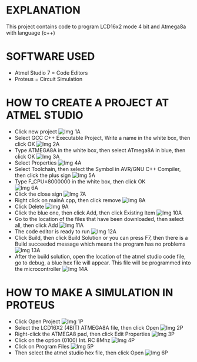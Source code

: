 # EXPLANATION
This project contains code to program LCD16x2 mode 4 bit and Atmega8a with language (c++)
# SOFTWARE USED
- Atmel Studio 7    = Code Editors
- Proteus           = Circuit Simulation  
# HOW TO CREATE A PROJECT AT ATMEL STUDIO
- Click new project
![Img 1A](Screenshot/1A.png)
- Select GCC C++ Executable Project, Write a name in the white box, then click OK
![Img 2A](Screenshot/2A.png)
- Type ATMEGA8A in the white box, then select ATmega8A in blue, then click OK
![Img 3A](Screenshot/3A.png)
- Select Properties
![Img 4A](Screenshot/4A.png)
- Select Toolchain, then select the Symbol in AVR/GNU C++ Compiler, then click the plus sign
![Img 5A](Screenshot/5A.png)
- Type F_CPU=8000000 in the white box, then click OK\
![Img 6A](Screenshot/6A.png)
- Click the close sign
![Img 7A](Screenshot/7A.png)
- Right click on mainA.cpp, then click remove
![Img 8A](Screenshot/8A.png)
- Click Delete
![Img 9A](Screenshot/9A.png)
- Click the blue one, then click Add, then click Existing Item
![Img 10A](Screenshot/10A.png)
- Go to the location of the files that have been downloaded, then select all, then click Add
![Img 11A](Screenshot/11A.png)
- The code editor is ready to run
![Img 12A](Screenshot/12A.png)
- Click Build, then click Build Solution or you can press F7, then there is a Build succeeded message which means the program has no problems
![Img 13A](Screenshot/13A.png)
- After the build solution, open the location of the atmel studio code file, go to debug, a blue hex file will appear. This file will be programmed
into the microcontroller
![Img 14A](Screenshot/14A.png)

# HOW TO MAKE A SIMULATION IN PROTEUS
- Click Open Project
![Img 1P](Screenshot/1P.png)
- Select the LCD16X2 (4BIT) ATMEGA8A file, then click Open
![Img 2P](Screenshot/2P.png)
- Right-click the ATMEGA8 pad, then click Edit Properties
![Img 3P](Screenshot/3P.png)
- Click on the option (0100) Int. RC 8Mhz
![Img 4P](Screenshot/4P.png)
- Click on Program Files
![Img 5P](Screenshot/5P.png)
- Then select the atmel studio hex file, then click Open
![Img 6P](Screenshot/6P.png)